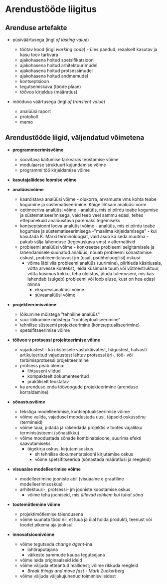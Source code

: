 # Arendustööde liigitus

## Arenduse artefakte

- püsiväärtusega (ingl _of lasting value_)
  - töötav kood (ingl _working code_) - üles pandud, reaalselt kasutav ja kasu toov tarkvara
  - ajakohasena hoitud spetsifikatsioon
  - ajakohasena hoitud arhitektuurimudel
  - ajakohasena hoitud protsessimudel
  - ajakohasena hoitud andmemudel
  - kontseptsioon
  - tegutsemiskava (tööde plaan)
  - töövoo kirjeldus (määratlus)

- mööduva väärtusega (ingl _of transient value_)
  - analüüsi raport
  - protokoll
  - memo

## Arendustööde liigid, väljendatud võimetena

- __programmeerimisvõime__
  - soovitava käitumise tarkvaras teostamise võime
  - modulaarse struktuuri kujundamise võime
  - programmi töö kirjeldamise võime

- __kasutajaliidese loomise võime__

- __analüüsivõime__
  - kaardistava analüüsi võime - olukorra, arvamuste vms kohta teabe kogumine ja süstematiseerimine. Kõige lihtsam analüüsi vorm
  - optimeeriva analüüsi võime - analüüs, mis ei piirdu teabe kogumise ja süstematiseerimisega, vaid teeb veel sammu edasi, tehes ettepanekuid analüüsitava paremaks tegemiseks
  - kontseptsiooni loova analüüsi võime - analüüs, mis ei piirdu teabe kogumise ja süstematiseerimisega -"maailma kirjeldamisega" - kui kasutada K. Marxi terminoloogiat, vaid asub ka seda muutma - pakub välja lahenduse (tegevuskava vms) v alternatiivid
  - probleemi analüüsi võime - konkreetse probleemi selgitamisele ja lahendamisele suunatud analüüs; nõuab probleemi sõnastamise oskust, probleemitaluvust jm (osalt psühholoogilisi) oskusi
    - võime läbi viia probleemi analüüs (uurimine), piiritleda käsitlusala, võtta arvesse kontekst, leida küsimuse tuum või võtmestruktuur, võtta küsimus kokku, teha üldistus, jõuda tulemuseni, mis kas lahendab (sulgeb) probleemi või loob aluse, kust on hea edasi minna
      - ekspressanalüüsi võime
      - süvaanalüüsi võime  
  
- __projekteerimisvõime__
  - lõikumine mõistega "tehniline analüüs"
  - suur lõikumine mõistega "kontseptualiseerimine"
  - tehnilise süsteemi projekteerimine (kontseptualiseerimine)
  - spetsifitseerimise võime

- __töövoo v protsessi projekteerimise võime__
  - vajadustest - ka üksteisele vastukäivatest, hägustest, halvasti artikuleeritud vajadustest lähtuv protsessi äri-, töö- või tarbimisprotsessi projekteerimine
  - protsess peab olema:
    - lihtsuseni viidud
    - kompaktselt dokumenteeritud
    - praktiliselt teostatav
  - ka arenduse enda töövoogude projekteerimine (arenduse korraldamine)

- __sõnastusvõime__
  - tekstiga modelleerimise, kontseptualiseerimise võime
  - võime valida, vajadusel moodustada uusi, täpseid oskussõnu (termineid)
  - võime luua, pidada ja rakendada projektis v tootes vajalikku terminisüsteemi (sõnastikku)
  - võime moodustada sõnade kombinatsioone, suurima efekti saavutamiseks
    - õigekirja oskus, kirjutamisoskus
      - sh tehnilise dokumentatsiooni kirjutamise oskus
      - võime spetsifitseerida (sõnastada määratlusi ja reegleid)
      
- __visuaalse modelleerimise võime__
  - modelleerimine jooniste abil (visuaalne e graafiline modelleerimisoskus)
  - arhitektuuri-, protsessi- jm jooniste koostamise oskus
    - võime teha jooniseid, mis _ütlevad rohkem kui tuhat sõna_
    
- __tootemõtlemine võime__
  - projektimõtlemise täiendusena
  - võime suunata tööd nii, et luua ja ülal hoida produkti, teenust või toodet pikema aja jooksul

- __innovatsioonivõime__
  - võime tegutseda _change agent_-ina
    - lahtiraputajana
    - väikeste sammude kaupa tegutsejana
  - võime leida originaalseid ideid
  - võime väljuda etteantud mallidest; võime rikkuda reegleid
    - _Break things and move fast - Mark Zuckerberg_
  - võime väljuda väljakujunenud toimimisviisidest
  

